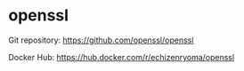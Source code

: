 # openssl

Git repository: https://github.com/openssl/openssl

Docker Hub: https://hub.docker.com/r/echizenryoma/openssl

